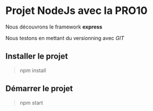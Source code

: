 # Projet NodeJs avec la PRO10

Nous découvrons le framework **express** 

Nous testons en mettant du versionning avec *GIT*

## Installer le projet
> npm install

## Démarrer le projet
> npm start